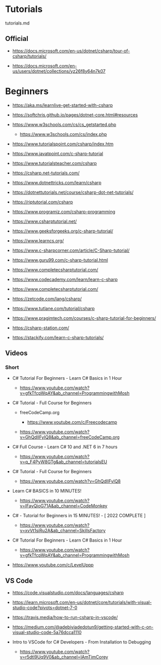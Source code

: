 # Tutorials

tutorials.md

## Official

*   https://docs.microsoft.com/en-us/dotnet/csharp/tour-of-csharp/tutorials/

*   https://docs.microsoft.com/en-us/users/dotnet/collections/yz26f8y64n7k07

# Beginners

*   https://aka.ms/learnlive-get-started-with-csharp

*   https://softchris.github.io/pages/dotnet-core.html#resources

*   https://www.w3schools.com/cs/cs_getstarted.php

    *   https://www.w3schools.com/cs/index.php

*   https://www.tutorialspoint.com/csharp/index.htm

*   https://www.javatpoint.com/c-sharp-tutorial

*   https://www.tutorialsteacher.com/csharp

*   https://csharp.net-tutorials.com/

*   https://www.dotnettricks.com/learn/csharp

*   https://dotnettutorials.net/course/csharp-dot-net-tutorials/

*   https://riptutorial.com/csharp

*   https://www.programiz.com/csharp-programming

*   https://www.csharptutorial.net/

*   https://www.geeksforgeeks.org/c-sharp-tutorial/

*   https://www.learncs.org/

*   https://www.c-sharpcorner.com/article/C-Sharp-tutorial/

*   https://www.guru99.com/c-sharp-tutorial.html

*   https://www.completecsharptutorial.com/

*   https://www.codecademy.com/learn/learn-c-sharp

*   https://www.completecsharptutorial.com/

*   https://zetcode.com/lang/csharp/

*   https://www.tutlane.com/tutorial/csharp

*   https://www.pragimtech.com/courses/c-sharp-tutorial-for-beginners/

*   https://csharp-station.com/

*   https://stackify.com/learn-c-sharp-tutorials/

## Videos

### Short

*   C# Tutorial For Beginners - Learn C# Basics in 1 Hour

    *   https://www.youtube.com/watch?v=gfkTfcpWqAY&ab_channel=ProgrammingwithMosh

*   C# Tutorial - Full Course for Beginners

    *   freeCodeCamp.org

        *   https://www.youtube.com/c/Freecodecamp

    *   https://www.youtube.com/watch?v=GhQdlIFylQ8&ab_channel=freeCodeCamp.org

*   C# Full Course - Learn C# 10 and .NET 6 in 7 hours

    *   https://www.youtube.com/watch?v=q_F4PyW8GTg&ab_channel=tutorialsEU

*   C# Tutorial - Full Course for Beginners

    *   https://www.youtube.com/watch?v=GhQdlIFylQ8

*   Learn C# BASICS in 10 MINUTES!

    *   https://www.youtube.com/watch?v=IFayQioG71A&ab_channel=CodeMonkey

*   C# - Tutorial for Beginners in 15 MINUTES! - [ 2022 COMPLETE ]

    *   https://www.youtube.com/watch?v=xvVt1siRu2A&ab_channel=SkillsFactory

*   C# Tutorial For Beginners - Learn C# Basics in 1 Hour

    *   https://www.youtube.com/watch?v=gfkTfcpWqAY&ab_channel=ProgrammingwithMosh


*   https://www.youtube.com/c/LevelUppp


## VS Code

*   https://code.visualstudio.com/docs/languages/csharp

*   https://learn.microsoft.com/en-us/dotnet/core/tutorials/with-visual-studio-code?pivots=dotnet-7-0

*   https://travis.media/how-to-run-csharp-in-vscode/

*   https://medium.com/@adebiyiadedotun9/getting-started-with-c-on-visual-studio-code-5a76dcca1110

*   Intro to VSCode for C# Developers - From Installation to Debugging

    *   https://www.youtube.com/watch?v=r5dtl9Uq9V0&ab_channel=IAmTimCorey
